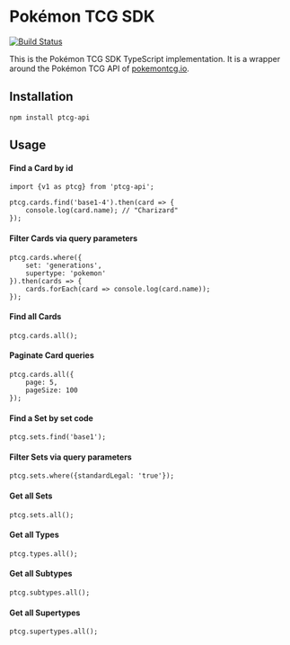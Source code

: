 # Pokémon TCG SDK

[![Build Status](https://travis-ci.org/keeshii/ptcg-api.svg?branch=master)](https://travis-ci.org/keeshii/ptcg-api)

This is the Pokémon TCG SDK TypeScript implementation. It is a wrapper around the Pokémon TCG API of [pokemontcg.io](http://pokemontcg.io/).

## Installation
    
    npm install ptcg-api
    
## Usage

#### Find a Card by id

    import {v1 as ptcg} from 'ptcg-api';

    ptcg.cards.find('base1-4').then(card => {
        console.log(card.name); // "Charizard"
    });

#### Filter Cards via query parameters

    ptcg.cards.where({
        set: 'generations',
        supertype: 'pokemon'
    }).then(cards => {
        cards.forEach(card => console.log(card.name));
    });

#### Find all Cards

    ptcg.cards.all();
    
#### Paginate Card queries

    ptcg.cards.all({
        page: 5,
        pageSize: 100
    });
    
#### Find a Set by set code

    ptcg.sets.find('base1');
    
#### Filter Sets via query parameters

    ptcg.sets.where({standardLegal: 'true'});

#### Get all Sets

    ptcg.sets.all();
    
#### Get all Types

    ptcg.types.all();
    
#### Get all Subtypes

    ptcg.subtypes.all();
    
#### Get all Supertypes

    ptcg.supertypes.all();
